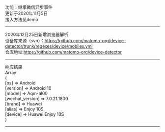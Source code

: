 功能：继承微信异步事件  
更新于2020年11月5日  
接入方法见demo  
****
2020年12月25日新增浏览器解析  
设备库来源（svn）：https://github.com/matomo-org/device-detector/trunk/regexes/device/mobiles.yml  
仓库地址:https://github.com/matomo-org/device-detector  
****
响应结果  
Array  
(  
    [os] => Android  
    [version] => Android 10  
    [model] => Aqm-al00  
    [wechat_version] => 7.0.21.1800  
    [brand] => Huawei  
    [alias] => Enjoy 10S  
    [device] => Huawei Enjoy 10S  
)  
****
